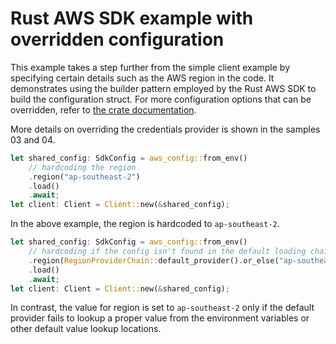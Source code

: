 # Rust AWS SDK example with overridden configuration

This example takes a step further from the simple client example by specifying
certain details such as the AWS region in the code. It demonstrates using the
builder pattern employed by the Rust AWS SDK to build the configuration struct.
For more configuration options that can be overridden, refer to [the crate
documentation](https://docs.rs/aws-sdk-cloudtrail/latest/aws_sdk_cloudtrail/struct.Config.html).

More details on overriding the credentials provider is shown in the samples 03
and 04.

```rust
let shared_config: SdkConfig = aws_config::from_env()
    // hardcoding the region
    .region("ap-southeast-2")
    .load()
    .await;
let client: Client = Client::new(&shared_config);
```
In the above example, the region is hardcoded to `ap-southeast-2`.

```rust
let shared_config: SdkConfig = aws_config::from_env()
    // hardcoding if the config isn't found in the default loading chain
    .region(RegionProviderChain::default_provider().or_else("ap-southeast-2"))
    .load()
    .await;
let client: Client = Client::new(&shared_config);
```
In contrast, the value for region is set to `ap-southeast-2` only if the
default provider fails to lookup a proper value from the environment variables
or other default value lookup locations.
